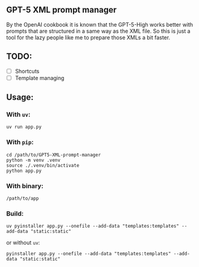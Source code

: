 ## GPT-5 XML prompt manager

By the OpenAI cookbook it is known that the GPT-5-High works better with prompts that are structured in a same way as the XML file. So this is just a tool for the lazy people like me to prepare those XMLs a bit faster.

## TODO:

- [ ] Shortcuts
- [ ] Template managing

## Usage:

### With `uv`:

```
uv run app.py
```

### With `pip`:

```
cd /path/to/GPT5-XML-prompt-manager
python -m venv .venv
source ./.venv/bin/activate
python app.py
```

### With binary:

```
/path/to/app
```

### Build:

```
uv pyinstaller app.py --onefile --add-data "templates:templates" --add-data "static:static"
```
or without `uv`:
```
pyinstaller app.py --onefile --add-data "templates:templates" --add-data "static:static"
```
